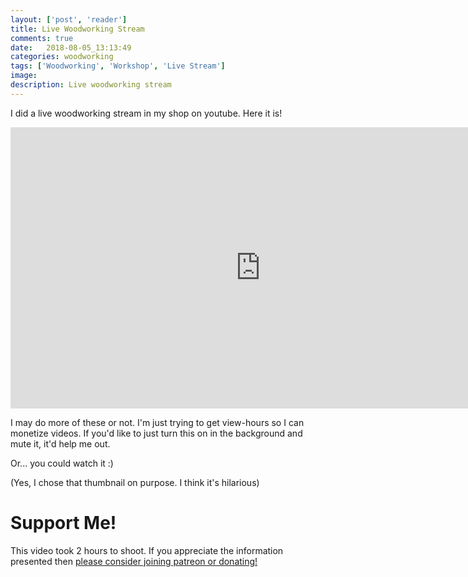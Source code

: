 ```yaml
---
layout: ['post', 'reader']
title: Live Woodworking Stream
comments: true
date:   2018-08-05_13:13:49 
categories: woodworking
tags: ['Woodworking', 'Workshop', 'Live Stream']
image:
description: Live woodworking stream
---
```


I did a live woodworking stream in my shop on youtube. Here it is!

<iframe width="800" height="450" src="https://www.youtube.com/embed/5b9Uu0O6nLI" frameborder="0" allow="autoplay; encrypted-media" allowfullscreen></iframe>

I may do more of these or not. I'm just trying to get view-hours so I can monetize videos. If you'd like to just turn this on in the background and mute it, it'd help me out.

Or... you could watch it :)

(Yes, I chose that thumbnail on purpose. I think it's hilarious)

<!--more-->

# Support Me!

This video took 2 hours to shoot. If you appreciate the information presented then <a href="/DonateNow/">please consider joining patreon or donating!</a>






